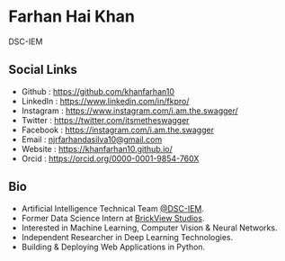 # Farhan Hai Khan
DSC-IEM

## Social Links
- Github : https://github.com/khanfarhan10
- LinkedIn : https://www.linkedin.com/in/fkpro/
- Instagram : https://www.instagram.com/i.am.the.swagger/
- Twitter : https://twitter.com/itsmetheswagger
- Facebook : https://instagram.com/i.am.the.swagger
- Email : njrfarhandasilva10@gmail.com
- Website : https://khanfarhan10.github.io/
- Orcid : https://orcid.org/0000-0001-9854-760X

## Bio
- Artificial Intelligence Technical Team [@DSC-IEM](https://github.com/dsc-iem/).
- Former Data Science Intern at [BrickView Studios](https://brickviewstudios.com/).
- Interested in Machine Learning, Computer Vision & Neural Networks.
- Independent Researcher in Deep Learning Technologies.
- Building & Deploying Web Applications in Python. 
